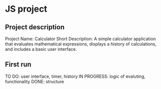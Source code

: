 # JS project
## Project description
Project Name: Calculator
Short Description: A simple calculator application that evaluates mathematical expressions, displays a history of calculations, and includes a basic user interface.
## First run
TO DO: user interface, timer, history
IN PROGRESS: logic of evaluting, functionality
DONE: structure